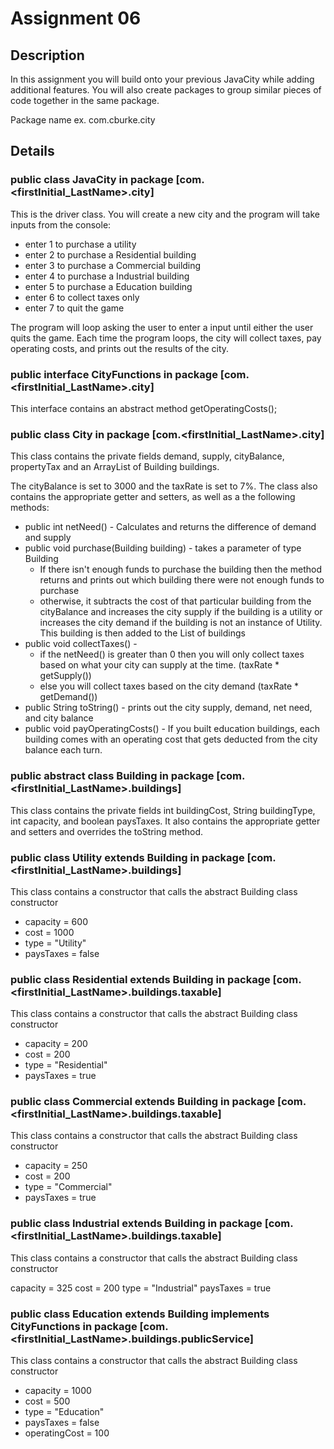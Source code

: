 # Assignment 06

## Description ##
In this assignment you will build onto your previous JavaCity while adding additional 
features. You will also create packages to group similar pieces of code together in the 
same package.

Package name ex. com.cburke.city

## Details ##

### public class JavaCity in package [com.<firstInitial_LastName>.city] ###

This is the driver class. You will create a new city and the program will take inputs 
from the console:

- enter 1 to purchase a utility
- enter 2 to purchase a Residential building
- enter 3 to purchase a Commercial building
- enter 4 to purchase a Industrial building
- enter 5 to purchase a Education building
- enter 6 to collect taxes only
- enter 7 to quit the game

The program will loop asking the user to enter a input until either the user quits the 
game. Each time the program loops, the city will collect taxes, pay operating costs, and 
prints out the results of the city.

### public interface CityFunctions in package [com.<firstInitial_LastName>.city] ###
This interface contains an abstract method getOperatingCosts();

### public class City in package [com.<firstInitial_LastName>.city] ###
This class contains the private fields demand, supply, cityBalance, propertyTax and an 
ArrayList of Building buildings.

The cityBalance is set to 3000 and the taxRate is set to 7%. The class also contains the 
appropriate getter and setters, as well as a the following methods:

- public int netNeed() - Calculates and returns the difference of demand and supply
- public void purchase(Building building) - takes a parameter of type Building
  - If there isn't enough funds to purchase the building then the method returns and prints out which building there were not enough funds to purchase
  - otherwise, it subtracts the cost of that particular building from the cityBalance and increases the city supply if the building is a utility or increases the city demand if the building is not an instance of Utility. This building is then added to the List of buildings
- public void collectTaxes() -
  - if the netNeed() is greater than 0 then you will only collect taxes based on what your city can supply at the time. (taxRate * getSupply())
  - else you will collect taxes based on the city demand (taxRate * getDemand())
- public String toString() - prints out the city supply, demand, net need, and city balance
- public void payOperatingCosts() - If you built education buildings, each building comes with an operating cost that gets deducted from the city balance each turn.

### public abstract class Building in package [com.<firstInitial_LastName>.buildings] ###
This class contains the private fields int buildingCost, String buildingType, int capacity, 
and boolean paysTaxes. It also contains the appropriate getter and setters and overrides the 
toString method.

### public class Utility extends Building in package [com.<firstInitial_LastName>.buildings] ###
This class contains a constructor that calls the abstract Building class constructor

- capacity = 600
- cost = 1000
- type = "Utility"
- paysTaxes = false

### public class Residential extends Building in package [com.<firstInitial_LastName>.buildings.taxable] ###
This class contains a constructor that calls the abstract Building class constructor

- capacity = 200
- cost = 200
- type = "Residential"
- paysTaxes = true

### public class Commercial extends Building in package [com.<firstInitial_LastName>.buildings.taxable] ###
This class contains a constructor that calls the abstract Building class constructor

- capacity = 250
- cost = 200
- type = "Commercial"
- paysTaxes = true

### public class Industrial extends Building in package [com.<firstInitial_LastName>.buildings.taxable] ###
This class contains a constructor that calls the abstract Building class constructor

capacity = 325
cost = 200
type = "Industrial"
paysTaxes = true

### public class Education extends Building implements CityFunctions in package [com.<firstInitial_LastName>.buildings.publicService] ###
This class contains a constructor that calls the abstract Building class constructor

- capacity = 1000
- cost = 500
- type = "Education"
- paysTaxes = false
- operatingCost = 100